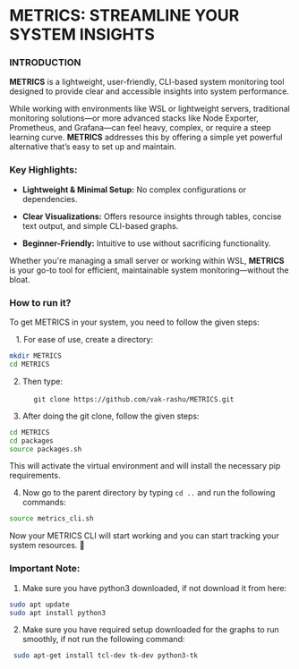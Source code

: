 # METRICS: STREAMLINE YOUR SYSTEM INSIGHTS
### INTRODUCTION

**METRICS** is a lightweight, user-friendly, CLI-based system monitoring tool designed to provide clear and accessible insights into system performance.

While working with environments like WSL or lightweight servers, traditional monitoring solutions—or more advanced stacks like Node Exporter, Prometheus, and Grafana—can feel heavy, complex, or require a steep learning curve. **METRICS** addresses this by offering a simple yet powerful alternative that’s easy to set up and maintain.

### Key Highlights:

- **Lightweight & Minimal Setup:** No complex configurations or dependencies.
  
- **Clear Visualizations:** Offers resource insights through tables, concise text output, and simple CLI-based graphs.
  
- **Beginner-Friendly:** Intuitive to use without sacrificing functionality.
  

Whether you're managing a small server or working within WSL, **METRICS** is your go-to tool for efficient, maintainable system monitoring—without the bloat.

### How to run it?

To get METRICS in your system, you need to follow the given steps:

   1. For ease of use, create a directory:

```bash
mkdir METRICS
cd METRICS
```

2. Then type:

           `git clone https://github.com/vak-rashu/METRICS.git`

3. After doing the git clone, follow the given steps:

```bash
cd METRICS
cd packages
source packages.sh
```

This will activate the virtual environment and will install the necessary pip requirements.

4. Now go to the parent directory by typing `cd ..` and run the following commands:
  
  ```bash
  source metrics_cli.sh
  ```
  

Now your METRICS CLI will start working and you can start tracking your system resources. 🌟


### Important Note:

1. Make sure you have python3 downloaded, if not download it from here:
  
  ```bash
  sudo apt update
  sudo apt install python3
  ```
  
2. Make sure you have required setup downloaded for the graphs to run smoothly, if not run the following command:
  
  ```bash
   sudo apt-get install tcl-dev tk-dev python3-tk
  ```

